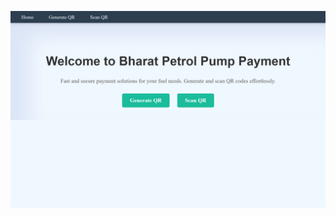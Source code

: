 ![Home Screenshot](https://raw.githubusercontent.com/shantanu-lrnr/QR_Genarator_And_Scanner/main/screenshots/home.png)

